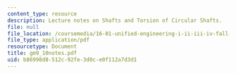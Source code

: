 ```yaml
---
content_type: resource
description: Lecture notes on Shafts and Torsion of Circular Shafts.
file: null
file_location: /coursemedia/16-01-unified-engineering-i-ii-iii-iv-fall-2005-spring-2006/b86998d8512c92fe3d0ce0f112a7d3d1_gm9_10notes.pdf
file_type: application/pdf
resourcetype: Document
title: gm9_10notes.pdf
uid: b86998d8-512c-92fe-3d0c-e0f112a7d3d1
---
```

